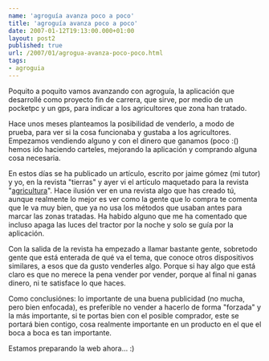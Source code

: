 ```yaml
---
name: 'agroguía avanza poco a poco'
title: 'agroguía avanza poco a poco'
date: 2007-01-12T19:13:00.000+01:00
layout: post2
published: true
url: /2007/01/agrogua-avanza-poco-poco.html
tags: 
- agroguia
---
```


Poquito a poquito vamos avanzando con agroguía, la aplicación que desarrollé como proyecto fin de carrera, que sirve, por medio de un pocketpc y un gps, para indicar a los agricultores que zona han tratado.  
  
Hace unos meses planteamos la posibilidad de venderlo, a modo de prueba, para ver si la cosa funcionaba y gustaba a los agricultores. Empezamos vendiendo alguno y con el dinero que ganamos (poco :() hemos ido haciendo carteles, mejorando la aplicación y comprando alguna cosa necesaria.  
  
En estos días se ha publicado un artículo, escrito por jaime gómez (mi tutor) y yo, en la revista "tierras" y ayer vi el artículo maquetado para la revista "[agricultura](http://www.editorialagricola.com/agricultura.htm)". Hace ilusión ver en una revista algo que has creado tú, aunque realmente lo mejor es ver como la gente que lo compra te comenta que le va muy bien, que ya no usa los métodos que usaban antes para marcar las zonas tratadas. Ha habido alguno que me ha comentado que incluso apaga las luces del tractor por la noche y solo se guía por la aplicación.  
  
Con la salida de la revista ha empezado a llamar bastante gente, sobretodo gente que está enterada de qué va el tema, que conoce otros dispositivos similares, a esos que da gusto venderles algo. Porque si hay algo que está claro es que no merece la pena vender por vender, porque al final ni ganas dinero, ni te satisface lo que haces.  
  
Como conclusiónes: lo importante de una buena publicidad (no mucha, pero bien enfocada), es preferible no vender a hacerlo de forma "forzada" y la más importante, si te portas bien con el posible comprador, este se portará bien contigo, cosa realmente importante en un producto en el que el boca a boca es tan importante.  
  
Estamos preparando la web ahora... :)